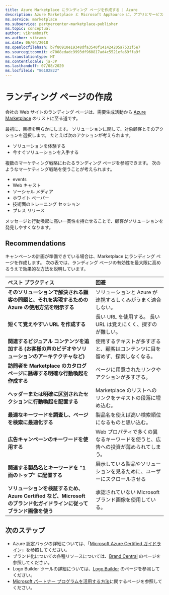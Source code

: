 ```yaml
---
title: Azure Marketplace にランディング ページを作成する | Azure
description: Azure Marketplace と Microsoft AppSource に、アプリとサービスの公開元のランディング ページを作成する方法について説明します。
ms.service: marketplace
ms.subservice: partnercenter-marketplace-publisher
ms.topic: conceptual
author: vikrambmsft
ms.author: vikramb
ms.date: 06/04/2018
ms.openlocfilehash: b7f80910e19348dfa3540f141424205a7531f5e7
ms.sourcegitcommit: d7008edadc9993df960817ad4c5521efa69ffa9f
ms.translationtype: HT
ms.contentlocale: ja-JP
ms.lasthandoff: 07/08/2020
ms.locfileid: "86102822"
---
```

# <a name="build-your-landing-page"></a>ランディング ページの作成

会社の Web サイトのランディング ページは、需要生成活動から [Azure Marketplace](https://azuremarketplace.microsoft.com) のリストに至る道です。

最初に、目標を明らかにします。 ソリューションに関して、対象顧客とそのアクションを選択します。 たとえば次のアクションが考えられます。
*   ソリューションを体験する
*   今すぐソリューションを入手する

複数のマーケティング戦略にわたるランディング ページを参照できます。 次のようなマーケティング戦略を使うことが考えられます。 
*   events
*   Web キャスト
*   ソーシャル メディア
*   ホワイト ペーパー
*   技術面のトレーニング セッション
*   プレス リリース

メッセージと行動喚起に高い一貫性を持たせることで、顧客がソリューションを発見しやすくなります。

## <a name="recommendations"></a>Recommendations

キャンペーンの計画が準備できている場合は、Marketplace にランディング ページを作成します。 次の表では、ランディング ページの有効性を最大限に高めるうえで効果的な方法を説明しています。 

| ベスト プラクティス | 回避 |
|:--- |:--- |
| **そのソリューションで解決される顧客の問題と、それを実現するための Azure の使用方法を明示する** | ソリューションと Azure が連携するしくみがうまく適合しない。 |
| **短くて覚えやすい URL を作成する** | 長い URL を使用する。 長い URL は覚えにくく、探すのが難しい。 |
| **関連するビジュアル コンテンツを追加する (お客様の声のビデオやソリューションのアーキテクチャなど)** | 使用するテキストが多すぎると、顧客はコンテンツに目を留めず、探索しなくなる。|
| **訪問者を Marketplace のカタログ ページに誘導する明確な行動喚起を作成する** | ページに用意されたリンクやアクションが多すぎる。 |
| **ヘッダーまたは明確に区別されたセクションに行動喚起を配置する** | Marketplace のリストへのリンクをテキストの段落に埋め込む。 |
| **最適なキーワードを調査し、ページを検索に最適化する** | 製品名を使えば高い検索順位になるものと思い込む。 |
| **広告キャンペーンのキーワードを使用する** | Web プロパティで多くの異なるキーワードを使うと、広告への投資が薄められてしまう。 |
| **関連する製品名とキーワードを "1 面のトップ" に配置する** | 展示している製品やソリューションを見るために、ユーザーにスクロールさせる |
| **ソリューションを検証するため、Azure Certified など、Microsoft のブランド化ガイドラインに従ってブランド画像を使う** | 承認されていない Microsoft ブランド画像を使用している。 |

## <a name="next-steps"></a>次のステップ

*   Azure 認定バッジの詳細については、「[Microsoft Azure Certified ガイドライン](https://azure.microsoft.com/support/legal/marketplace/certified-guidelines)」を参照してください。
*   ブランド化についての各種リソースについては、[Brand Central](https://microsoft.sharepoint.com/teams/brandcentral) のページを参照してください。
*   Logo Builder ツールの詳細については、[Logo Builder](https://logobuilder.partner.microsoft.com) のページを参照してください。
*   [Microsoft パートナー プログラムを活用する方法](https://partner.microsoft.com/membership/how-it-works)に関するページを参照してください。
